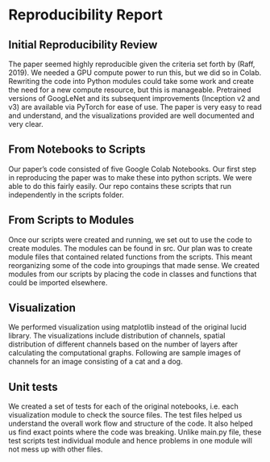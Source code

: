 # Reproducibility Report

## Initial Reproducibility Review
The paper seemed highly reproducible given the criteria set forth by (Raff, 2019). We needed a GPU compute power to run this, but we did so in Colab. Rewriting the code into Python modules could take some work and create the need for a new compute resource, but this is manageable. Pretrained versions of GoogLeNet and its subsequent improvements (Inception v2 and v3) are available via PyTorch for ease of use. The paper is very easy to read and understand, and the visualizations provided are well documented and very clear.

## From Notebooks to Scripts
Our paper’s code consisted of five Google Colab Notebooks. Our first step in reproducing the paper was to make these into python scripts. We were able to do this fairly easily. Our repo contains these scripts that run independently in the scripts folder.

## From Scripts to Modules
Once our scripts were created and running, we set out to use the code to create modules. The modules can be found in src. Our plan was to create module files that contained related functions from the scripts. This meant reorganizing some of the code into groupings that made sense. We created modules from our scripts by placing the code in classes and functions that could be imported elsewhere.

## Visualization
We performed visualization using matplotlib instead of the original lucid library. The visualizations include distribution of channels, spatial distribution of different channels based on the number of layers after calculating the computational graphs. Following are sample images of channels for an image consisting of a cat and a dog. 


## Unit tests
We created a set of tests for each of the original notebooks, i.e. each visualization module to check the source files. The test files helped us understand the overall work flow and structure of the code. It also helped us find exact points where the code was breaking. Unlike main.py file, these test scripts test individual module and hence problems in one module will not mess up with other files.
